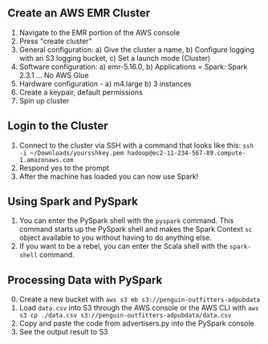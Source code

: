 ## Create an AWS EMR Cluster

1. Navigate to the EMR portion of the AWS console
2. Press "create cluster"
3. General configuration: a) Give the cluster a name, b) Configure logging with an S3 logging bucket, c) Set a launch mode (Cluster)
3. Software configuration: a) emr-5.16.0, b) Applications = Spark: Spark 2.3.1 ... No AWS Glue
4. Hardware configuration - a) m4.large b) 3 instances
5. Create a keypair, default permissions
6. Spin up cluster

## Login to the Cluster

1. Connect to the cluster via SSH with a command that looks like this: `ssh -i ~/Downloads/yoursshkey.pem hadoop@ec2-11-234-567-89.compute-1.amazonaws.com`
2. Respond yes to the prompt
3. After the machine has loaded you can now use Spark!

## Using Spark and PySpark

1. You can enter the PySpark shell with the `pyspark` command. This command starts up the PySpark shell and makes the Spark Context `sc` object available to you without having to do anything else.
2. If you want to be a rebel, you can enter the Scala shell with the `spark-shell` command.

## Processing Data with PySpark

0. Create a new bucket with `aws s3 mb s3://penguin-outfitters-adpubdata`
1. Load `data.csv` into S3 through the AWS console or the AWS CLI with `aws s3 cp ./data.csv s3://penguin-outfitters-adpubdata/data.csv`
2. Copy and paste the code from advertisers.py into the PySpark console
3. See the output result to S3



